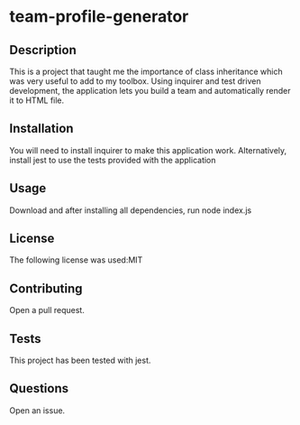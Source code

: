 # team-profile-generator

## Description
This is a project that taught me the importance of class inheritance which was very useful to add to my toolbox. Using inquirer and test driven development, the application lets you build a team and automatically render it to HTML file. 


## Installation
You will need to install inquirer to make this application work. Alternatively, install jest to use the tests provided with the application

## Usage
Download and after installing all dependencies, run node index.js

## License
 The following license was used:MIT

## Contributing
Open a pull request.

## Tests
This project has been tested with jest.

## Questions
Open an issue.


